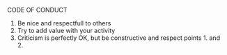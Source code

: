 CODE OF CONDUCT

1. Be nice and respectfull to others
2. Try to add value with your activity
3. Criticism is perfectly OK, but be constructive and respect points 1. and 2.
